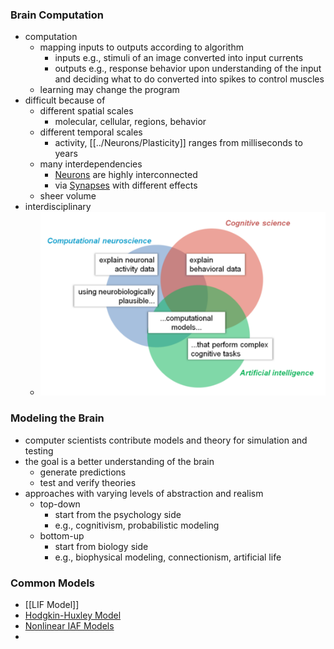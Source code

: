 ### Brain Computation
+ computation
	+ mapping inputs to outputs according to algorithm
		+ inputs e.g., stimuli of an image converted into input currents
		+ outputs e.g., response behavior upon understanding of the input and deciding what to do converted into spikes to control muscles
	+ learning may change the program
+ difficult because of
	+ different spatial scales
		+ molecular, cellular, regions, behavior
	+ different temporal scales
		+ activity, [[../Neurons/Plasticity]] ranges from milliseconds to years
	+ many interdependencies
		+ [Neurons](../Neurons/Neurons.md) are highly interconnected
		+ via [Synapses](../Neurons/Synapses.md) with different effects
	+ sheer volume	
+ interdisciplinary
	+ ![](../../../../z_images/Pasted%20image%2020250616104713.png)

### Modeling the Brain
+ computer scientists contribute models and theory for simulation and testing
+ the goal is a better understanding of the brain
	+ generate predictions
	+ test and verify theories
+ approaches with varying levels of abstraction and realism
	+ top-down
		+ start from the psychology side
		+ e.g., cognitivism, probabilistic modeling
	+ bottom-up
		+ start from biology side
		+ e.g., biophysical modeling, connectionism, artificial life

### Common Models
+ [[LIF Model]]
+ [Hodgkin-Huxley Model](Hodgkin-Huxley%20Model.md)
+ [Nonlinear IAF Models](Nonlinear%20IAF%20Models.md)
+ 